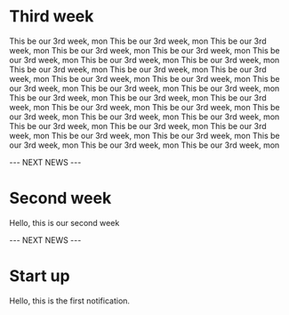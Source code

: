 # Third week

This be our 3rd week, mon
This be our 3rd week, mon
This be our 3rd week, mon
This be our 3rd week, mon
This be our 3rd week, mon
This be our 3rd week, mon
This be our 3rd week, mon
This be our 3rd week, mon
This be our 3rd week, mon
This be our 3rd week, mon
This be our 3rd week, mon
This be our 3rd week, mon
This be our 3rd week, mon
This be our 3rd week, mon
This be our 3rd week, mon
This be our 3rd week, mon
This be our 3rd week, mon
This be our 3rd week, mon
This be our 3rd week, mon
This be our 3rd week, mon
This be our 3rd week, mon
This be our 3rd week, mon
This be our 3rd week, mon
This be our 3rd week, mon
This be our 3rd week, mon
This be our 3rd week, mon
This be our 3rd week, mon
This be our 3rd week, mon
This be our 3rd week, mon
This be our 3rd week, mon
This be our 3rd week, mon
This be our 3rd week, mon

--- NEXT NEWS ---

# Second week

Hello, this is our second week

--- NEXT NEWS ---

# Start up

Hello, this is the first notification.
